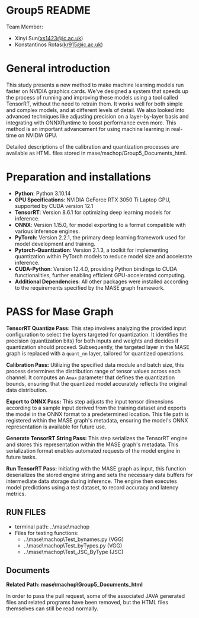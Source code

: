 # Group5 README

Team Member:

- Xinyi Sun(xs1423@ic.ac.uk)
- Konstantinos Rotas(kr915@ic.ac.uk)

# General introduction

This study presents a new method to make machine learning models run faster on NVIDIA graphics cards. We've designed a system that speeds up the process of running and improving these models using a tool called TensorRT, without the need to retrain them. It works well for both simple and complex models, and at different levels of detail. We also looked into advanced techniques like adjusting precision on a layer-by-layer basis and integrating with ONNXRuntime to boost performance even more. This method is an important advancement for using machine learning in real-time on NVIDIA GPU.

Detailed descriptions of the calibration and quantization processes are available as HTML files stored in mase/machop/Group5_Documents_html.

# Preparation and installations

- **Python**: Python 3.10.14
- **GPU Specifications**: NVIDIA GeForce RTX 3050 Ti Laptop GPU, supported by CUDA version 12.1
- **TensorRT**: Version 8.6.1 for optimizing deep learning models for inference.
- **ONNX**: Version 1.15.0, for model exporting to a format compatible with various inference engines.
- **PyTorch**: Version 2.2.1, the primary deep learning framework used for model development and training.
- **Pytorch-Quantization**: Version 2.1.3, a toolkit for implementing quantization within PyTorch models to reduce model size and accelerate inference.
- **CUDA-Python**: Version 12.4.0, providing Python bindings to CUDA functionalities, further enabling efficient GPU-accelerated computing.
- **Additional Dependencies**: All other packages were installed according to the requirements specified by the MASE graph framework.

# PASS for Mase Graph

**TensorRT Quantize Pass:**
This step involves analyzing the provided input configuration to select the layers targeted for quantization. It identifies the precision (quantization bits) for both inputs and weights and decides if quantization should proceed. Subsequently, the targeted layer in the MASE graph is replaced with a `quant_nn` layer, tailored for quantized operations.

**Calibration Pass:**
Utilizing the specified data module and batch size, this process determines the distribution range of tensor values across each channel. It computes an `Amax` parameter that defines the quantization bounds, ensuring that the quantized model accurately reflects the original data distribution.

**Export to ONNX Pass:**
This step adjusts the input tensor dimensions according to a sample input derived from the training dataset and exports the model in the ONNX format to a predetermined location. This file path is registered within the MASE graph's metadata, ensuring the model's ONNX representation is available for future use.

**Generate TensorRT String Pass:**
This step serializes the TensorRT engine and stores this representation within the MASE graph's metadata. This serialization format enables automated requests of the model engine in future tasks.

**Run TensorRT Pass:**
Initiating with the MASE graph as input, this function deserializes the stored engine string and sets the necessary data buffers for intermediate data storage during inference. The engine then executes model predictions using a test dataset, to record accuracy and latency metrics.

## RUN FILES

- terminal path: ..\mase\machop
- Files for testing functions:
  - ..\mase\machop\Test_bynames.py (VGG)
  - ..\mase\machop\Test_byTypes.py (VGG)
  - ..\mase\machop\Test_JSC_ByType (JSC)

## Documents

**Related Path: mase\machop\Group5_Documents_html**

In order to pass the pull request, some of the associated JAVA generated files and related programs have been removed, but the HTML files themselves can still be read normally.
